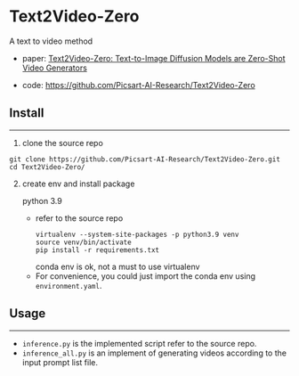 # Text2Video-Zero
A text to video method

- paper: [Text2Video-Zero: Text-to-Image Diffusion Models are Zero-Shot Video Generators](https://arxiv.org/abs/2303.13439)

- code: https://github.com/Picsart-AI-Research/Text2Video-Zero

## Install

---
1. clone the source repo
```
git clone https://github.com/Picsart-AI-Research/Text2Video-Zero.git
cd Text2Video-Zero/
```
2. create env and install package
    
    python 3.9
    - refer to the source repo
        ```
        virtualenv --system-site-packages -p python3.9 venv
        source venv/bin/activate
        pip install -r requirements.txt
      ```
      conda env is ok, not a must to use virtualenv
    - For convenience, you could just import the conda env using `environment.yaml`.
## Usage

---
- `inference.py` is the implemented script refer to the source repo.
- `inference_all.py` is an implement of generating videos according to the input prompt list file.